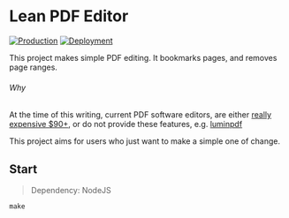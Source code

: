 # Lean PDF Editor
[![Production](https://img.shields.io/badge/Web-Prod-blue?style=flat-square&logo=react)](https://rdok.github.io/lean-pdf-editor/)
[![Deployment](https://github.com/rdok/lean-pdf-editor/workflows/Deployment/badge.svg)](https://github.com/rdok/lean-pdf-editor/actions?query=workflow%3ADeployment)

This project makes simple PDF editing. It bookmarks pages, and removes page ranges.

###### Why
At the time of this writing, current PDF software editors, are either [really expensive $90+](https://www.tracker-software.com/product/pdf-xchange-pro), or do not provide these features, e.g. [luminpdf](https://www.luminpdf.com/) 

This project aims for users who just want to make a simple one of change.


## Start
>  Dependency: NodeJS
 
`make`
